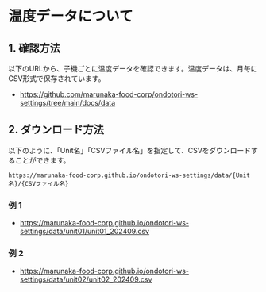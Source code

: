 # 温度データについて

## 1. 確認方法
以下のURLから、子機ごとに温度データを確認できます。温度データは、月毎にCSV形式で保存されています。

- https://github.com/marunaka-food-corp/ondotori-ws-settings/tree/main/docs/data

## 2. ダウンロード方法
以下のように、「Unit名」「CSVファイル名」を指定して、CSVをダウンロードすることができます。

```
https://marunaka-food-corp.github.io/ondotori-ws-settings/data/{Unit名}/{CSVファイル名}
```

### 例 1
- https://marunaka-food-corp.github.io/ondotori-ws-settings/data/unit01/unit01_202409.csv

### 例 2
- https://marunaka-food-corp.github.io/ondotori-ws-settings/data/unit02/unit02_202409.csv
